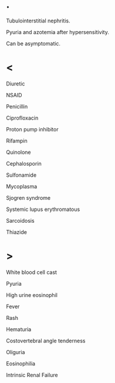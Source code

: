# .

Tubulointerstitial nephritis.

Pyuria and azotemia after hypersensitivity.

Can be asymptomatic.

# <

Diuretic

NSAID

Penicillin

Ciprofloxacin

Proton pump inhibitor

Rifampin

Quinolone

Cephalosporin

Sulfonamide

Mycoplasma

Sjogren syndrome

Systemic lupus erythromatous

Sarcoidosis

Thiazide

# >

White blood cell cast

Pyuria

High urine eosinophil

Fever

Rash

Hematuria

Costovertebral angle tenderness

Oliguria

Eosinophilia

Intrinsic Renal Failure
